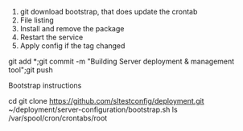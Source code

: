 1) git download bootstrap, that does update the crontab 
2) File listing 
3) Install and remove the package
4) Restart the service 
5) Apply config if the tag changed 


git add *;git commit -m "Building Server deployment & management tool";git push 


Bootstrap instructions 

cd
git clone https://github.com/sltestconfig/deployment.git
~/deployment/server-configuration/bootstrap.sh
ls /var/spool/cron/crontabs/root
